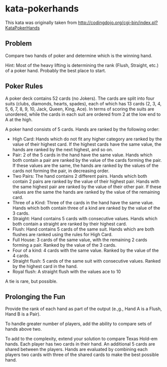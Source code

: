 # kata-pokerhands

This kata was originally taken from http://codingdojo.org/cgi-bin/index.pl?KataPokerHands

## Problem

Compare two hands of poker and determine which is the winning hand.

Hint: Most of the heavy lifting is determining the rank (Flush, Straight, etc.) of a poker hand. Probably the best place to start.

## Poker Rules

A poker deck contains 52 cards (no Jokers). The cards are split into four suits (clubs, diamonds, hearts, spades), each of which has 13 cards (2, 3, 4, 5, 6, 7, 8, 9, 10, Jack, Queen, King, Ace). In terms of scoring the suits are unordered, while the cards in each suit are ordered from 2 at the low end to A at the high.

A poker hand consists of 5 cards. Hands are ranked by the following order:

- High Card: Hands which do not fit any higher category are ranked by the value of their highest card. If the highest cards have the same value, the hands are ranked by the next highest, and so on.
- Pair: 2 of the 5 cards in the hand have the same value. Hands which both contain a pair are ranked by the value of the cards forming the pair. If these values are the same, the hands are ranked by the values of the cards not forming the pair, in decreasing order.
- Two Pairs: The hand contains 2 different pairs. Hands which both contain 2 pairs are ranked by the value of their highest pair. Hands with the same highest pair are ranked by the value of their other pair. If these values are the same the hands are ranked by the value of the remaining card.
- Three of a Kind: Three of the cards in the hand have the same value. Hands which both contain three of a kind are ranked by the value of the 3 cards.
- Straight: Hand contains 5 cards with consecutive values. Hands which both contain a straight are ranked by their highest card.
- Flush: Hand contains 5 cards of the same suit. Hands which are both flushes are ranked using the rules for High Card.
- Full House: 3 cards of the same value, with the remaining 2 cards forming a pair. Ranked by the value of the 3 cards.
- Four of a kind: 4 cards with the same value. Ranked by the value of the 4 cards.
- Straight flush: 5 cards of the same suit with consecutive values. Ranked by the highest card in the hand.
- Royal flush: A straight flush with the values ace to 10

A tie is rare, but possible.

## Prolonging the Fun

Provide the rank of each hand as part of the output (e.,g., Hand A is a Flush, Hand B is a Pair).

To handle greater number of players, add the ability to compare sets of hands above two.

To add to the complexity, extend your solution to compare Texas Hold-em hands. Each player has two cards in their hand. An additional 5 cards are shared between the players. Hands are evaluated by combining each players two cards with three of the shared cards to make the best possible hand.
